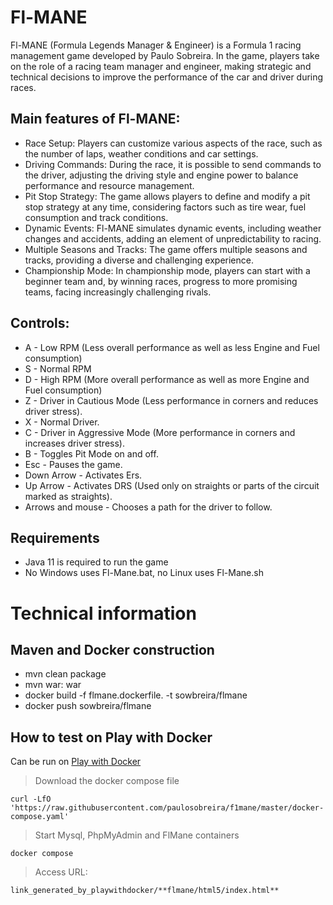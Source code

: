 # Fl-MANE
Fl-MANE (Formula Legends Manager & Engineer) is a Formula 1 racing management game developed by Paulo Sobreira. In the game, players take on the role of a racing team manager and engineer, making strategic and technical decisions to improve the performance of the car and driver during races.
## Main features of Fl-MANE:
- Race Setup: Players can customize various aspects of the race, such as the number of laps, weather conditions and car settings.
- Driving Commands: During the race, it is possible to send commands to the driver, adjusting the driving style and engine power to balance performance and resource management.
- Pit Stop Strategy: The game allows players to define and modify a pit stop strategy at any time, considering factors such as tire wear, fuel consumption and track conditions.
- Dynamic Events: Fl-MANE simulates dynamic events, including weather changes and accidents, adding an element of unpredictability to racing.
- Multiple Seasons and Tracks: The game offers multiple seasons and tracks, providing a diverse and challenging experience.
- Championship Mode: In championship mode, players can start with a beginner team and, by winning races, progress to more promising teams, facing increasingly challenging rivals.

## Controls:

- A - Low RPM (Less overall performance as well as less Engine and Fuel consumption)
- S - Normal RPM
- D - High RPM (More overall performance as well as more Engine and Fuel consumption)
- Z - Driver in Cautious Mode (Less performance in corners and reduces driver stress).
- X - Normal Driver.
- C - Driver in Aggressive Mode (More performance in corners and increases driver stress).
- B - Toggles Pit Mode on and off.
- Esc - Pauses the game.
- Down Arrow - Activates Ers.
- Up Arrow - Activates DRS (Used only on straights or parts of the circuit marked as straights).
- Arrows and mouse - Chooses a path for the driver to follow.

## Requirements

- Java 11 is required to run the game
- No Windows uses Fl-Mane.bat, no Linux uses Fl-Mane.sh

# Technical information

## Maven and Docker construction

- mvn clean package
- mvn war: war
- docker build -f flmane.dockerfile. -t sowbreira/flmane
- docker push sowbreira/flmane

## How to test on Play with Docker

Can be run on [Play with Docker](https://labs.play-with-docker.com/)

>Download the docker compose file
```
curl -LfO 'https://raw.githubusercontent.com/paulosobreira/f1mane/master/docker-compose.yaml'
```

>Start Mysql, PhpMyAdmin and FlMane containers
```
docker compose
```

>Access URL:
```
link_generated_by_playwithdocker/**flmane/html5/index.html**
```